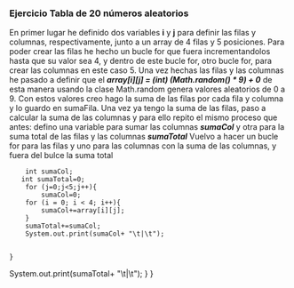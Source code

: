 ### Ejercicio Tabla de 20 números aleatorios

En primer lugar he definido dos variables **i** y **j** para definir las filas y columnas, respectivamente, junto a un
array de 4 filas y 5 posiciones.
Para poder crear las filas he hecho un bucle for que fuera incrementandolos hasta que su valor sea 4, y dentro de este 
bucle for, otro bucle for, para crear las columnas en este caso 5. Una vez hechas las filas y las columnas he pasado a
definir que el **_array[i][j] = (int) (Math.random() * 9) + 0_** de esta manera usando la clase Math.random genera valores 
aleatorios de 0 a 9.
Con estos valores creo hago la suma de las filas por cada fila y columna y lo guardo en sumaFila. 
Una vez ya tengo la suma de las filas, paso a calcular la suma de las columnas y para ello repito el mismo proceso que antes:
defino una variable para sumar las columnas **_sumaCol_** y otra para la suma total de las filas y las columnas **_sumaTotal_**
Vuelvo a hacer un bucle for para las filas y uno para las columnas con la suma de las columnas, y fuera del bulce 
la suma total 


        int sumaCol;
       int sumaTotal=0;
        for (j=0;j<5;j++){
            sumaCol=0;
        for (i = 0; i < 4; i++){
            sumaCol+=array[i][j];
        }
        sumaTotal+=sumaCol;
        System.out.print(sumaCol+ "\t|\t");


    }
System.out.print(sumaTotal+ "\t|\t");
}
}